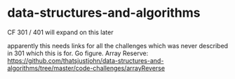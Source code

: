 # data-structures-and-algorithms
CF 301 / 401
will expand on this later

apparently this needs links for all the challenges which was never described in 301 which this is for.  Go figure.
Array Reserve: https://github.com/thatsjustjohn/data-structures-and-algorithms/tree/master/code-challenges/arrayReverse
